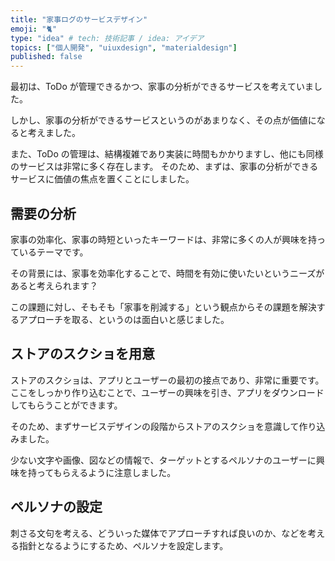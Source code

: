 ```yaml
---
title: "家事ログのサービスデザイン"
emoji: "🐈"
type: "idea" # tech: 技術記事 / idea: アイデア
topics: ["個人開発", "uiuxdesign", "materialdesign"]
published: false
---
```


最初は、ToDo が管理できるかつ、家事の分析ができるサービスを考えていました。

しかし、家事の分析ができるサービスというのがあまりなく、その点が価値になると考えました。

また、ToDo の管理は、結構複雑であり実装に時間もかかりますし、他にも同様のサービスは非常に多く存在します。
そのため、まずは、家事の分析ができるサービスに価値の焦点を置くことにしました。

## 需要の分析

家事の効率化、家事の時短といったキーワードは、非常に多くの人が興味を持っているテーマです。

その背景には、家事を効率化することで、時間を有効に使いたいというニーズがあると考えられます？

この課題に対し、そもそも「家事を削減する」という観点からその課題を解決するアプローチを取る、というのは面白いと感じました。

## ストアのスクショを用意

ストアのスクショは、アプリとユーザーの最初の接点であり、非常に重要です。
ここをしっかり作り込むことで、ユーザーの興味を引き、アプリをダウンロードしてもらうことができます。

そのため、まずサービスデザインの段階からストアのスクショを意識して作り込みました。

少ない文字や画像、図などの情報で、ターゲットとするペルソナのユーザーに興味を持ってもらえるように注意しました。

## ペルソナの設定

刺さる文句を考える、どういった媒体でアプローチすれば良いのか、などを考える指針となるようにするため、ペルソナを設定します。
